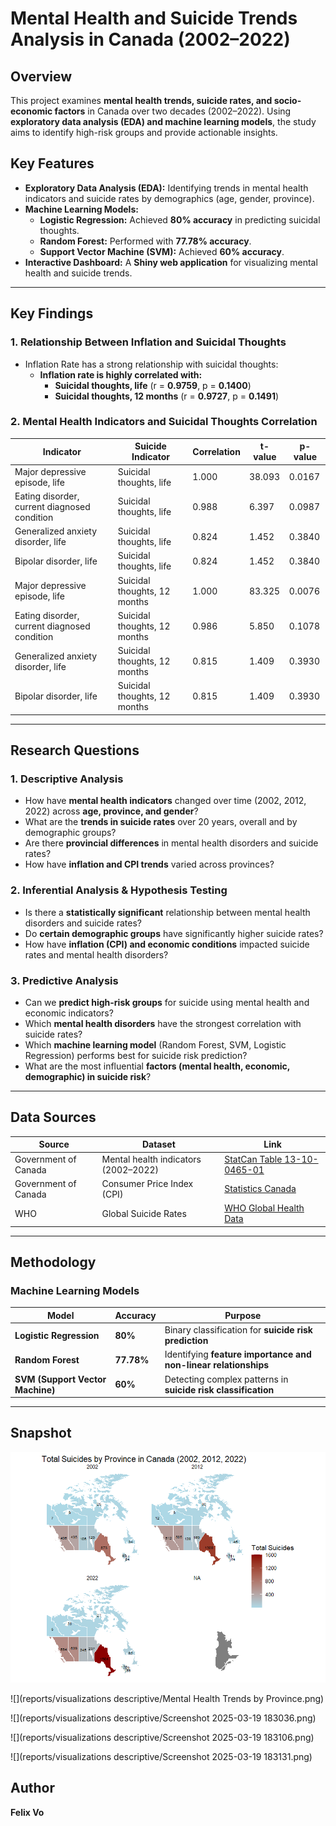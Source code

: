 # Mental Health and Suicide Trends Analysis in Canada (2002–2022)

## Overview

This project examines **mental health trends, suicide rates, and socio-economic factors** in Canada over two decades (2002–2022). Using **exploratory data analysis (EDA) and machine learning models**, the study aims to identify high-risk groups and provide actionable insights.

## Key Features

-   **Exploratory Data Analysis (EDA):** Identifying trends in mental health indicators and suicide rates by demographics (age, gender, province).
-   **Machine Learning Models:**
    -   **Logistic Regression:** Achieved **80% accuracy** in predicting suicidal thoughts.
    -   **Random Forest:** Performed with **77.78% accuracy**.
    -   **Support Vector Machine (SVM):** Achieved **60% accuracy**.
-   **Interactive Dashboard:** A **Shiny web application** for visualizing mental health and suicide trends.

------------------------------------------------------------------------

## Key Findings

### **1. Relationship Between Inflation and Suicidal Thoughts**

-   Inflation Rate has a strong relationship with suicidal thoughts:
    -   **Inflation rate is highly correlated with:**
        -   **Suicidal thoughts, life** (r = **0.9759**, p = **0.1400**)
        -   **Suicidal thoughts, 12 months** (r = **0.9727**, p = **0.1491**)

### **2. Mental Health Indicators and Suicidal Thoughts Correlation**

| Indicator | Suicide Indicator | Correlation | t-value | p-value |
|---------------|---------------|---------------|---------------|---------------|
| Major depressive episode, life | Suicidal thoughts, life | 1.000 | 38.093 | 0.0167 |
| Eating disorder, current diagnosed condition | Suicidal thoughts, life | 0.988 | 6.397 | 0.0987 |
| Generalized anxiety disorder, life | Suicidal thoughts, life | 0.824 | 1.452 | 0.3840 |
| Bipolar disorder, life | Suicidal thoughts, life | 0.824 | 1.452 | 0.3840 |
| Major depressive episode, life | Suicidal thoughts, 12 months | 1.000 | 83.325 | 0.0076 |
| Eating disorder, current diagnosed condition | Suicidal thoughts, 12 months | 0.986 | 5.850 | 0.1078 |
| Generalized anxiety disorder, life | Suicidal thoughts, 12 months | 0.815 | 1.409 | 0.3930 |
| Bipolar disorder, life | Suicidal thoughts, 12 months | 0.815 | 1.409 | 0.3930 |

------------------------------------------------------------------------

## Research Questions

### **1. Descriptive Analysis**

-   How have **mental health indicators** changed over time (2002, 2012, 2022) across **age, province, and gender**?
-   What are the **trends in suicide rates** over 20 years, overall and by demographic groups?
-   Are there **provincial differences** in mental health disorders and suicide rates?
-   How have **inflation and CPI trends** varied across provinces?

### **2. Inferential Analysis & Hypothesis Testing**

-   Is there a **statistically significant** relationship between mental health disorders and suicide rates?
-   Do **certain demographic groups** have significantly higher suicide rates?
-   How have **inflation (CPI) and economic conditions** impacted suicide rates and mental health disorders?

### **3. Predictive Analysis**

-   Can we **predict high-risk groups** for suicide using mental health and economic indicators?
-   Which **mental health disorders** have the strongest correlation with suicide rates?
-   Which **machine learning model** (Random Forest, SVM, Logistic Regression) performs best for suicide risk prediction?
-   What are the most influential **factors (mental health, economic, demographic) in suicide risk**?

------------------------------------------------------------------------

## Data Sources

| **Source** | **Dataset** | **Link** |
|------------------------|------------------------|------------------------|
| Government of Canada | Mental health indicators (2002–2022) | [StatCan Table 13-10-0465-01](https://open.canada.ca/data/dataset/a9863f45-6a1a-4277-ae0f-2d9cb61d413a/resource/2caa55d4-370c-41bc-a662-5ee67da3c074) |
| Government of Canada | Consumer Price Index (CPI) | [Statistics Canada](https://www150.statcan.gc.ca/t1/tbl1/en/tv.action?pid=1810000401) |
| WHO | Global Suicide Rates | [WHO Global Health Data](https://www.who.int/data/gho) |

------------------------------------------------------------------------

## Methodology

### **Machine Learning Models**

| **Model** | **Accuracy** | **Purpose** |
|------------------------|------------------------|------------------------|
| **Logistic Regression** | **80%** | Binary classification for **suicide risk prediction** |
| **Random Forest** | **77.78%** | Identifying **feature importance and non-linear relationships** |
| **SVM (Support Vector Machine)** | **60%** | Detecting complex patterns in **suicide risk classification** |

------------------------------------------------------------------------

## Snapshot 

![](source_code/Rplot.png)

![](reports/visualizations descriptive/Mental Health Trends by Province.png)

![](reports/visualizations descriptive/Screenshot 2025-03-19 183036.png)

![](reports/visualizations descriptive/Screenshot 2025-03-19 183106.png)

![](reports/visualizations descriptive/Screenshot 2025-03-19 183131.png)

## Author

**Felix Vo**
